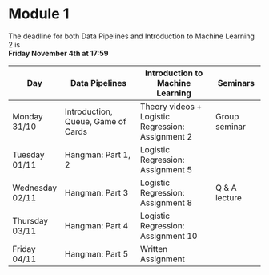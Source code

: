 
# Module 1

The deadline for both Data Pipelines and Introduction to Machine Learning 2 is<br>**Friday November 4th at 17:59**

| Day                | Data Pipelines               | Introduction to<br>Machine Learning | Seminars                    |
| ------------------ | ---------------------------- | ----------------------------------- | --------------------------- |
| Monday<br>31/10    | Introduction, Queue, Game of Cards | Theory videos +<br>Logistic Regression: Assignment 2 | Group seminar|
| Tuesday<br>01/11   | Hangman: Part 1, 2           | Logistic Regression: Assignment 5   |                             |
| Wednesday<br>02/11 | Hangman: Part 3              | Logistic Regression: Assignment 8   | Q & A lecture               |
| Thursday<br>03/11  | Hangman: Part 4              | Logistic Regression: Assignment 10  |                             |
| Friday<br>04/11    | Hangman: Part 5              | Written Assignment                  |                             |


